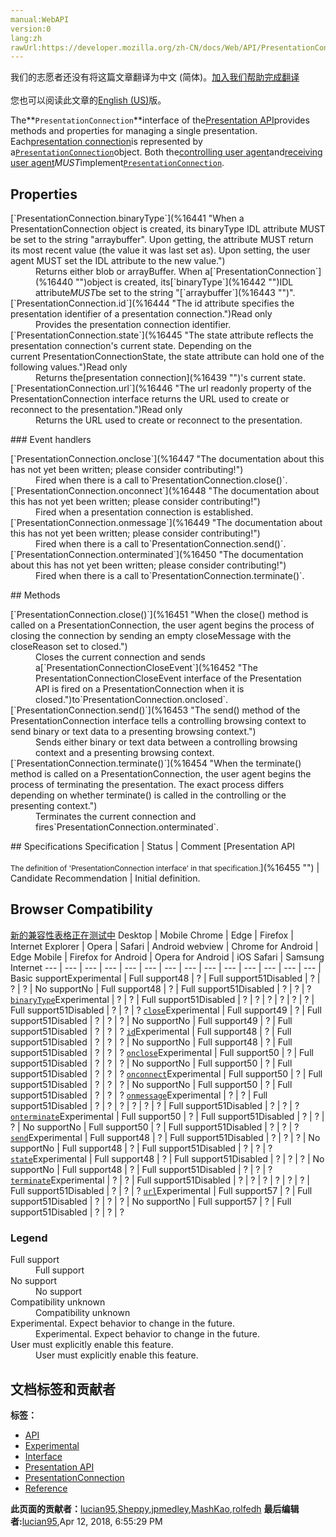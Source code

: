 ```yaml
---
manual:WebAPI
version:0
lang:zh
rawUrl:https://developer.mozilla.org/zh-CN/docs/Web/API/PresentationConnection
---
```




<bdi>我们的志愿者还没有将这篇文章翻译为<bdi>中文 (简体)</bdi>。[加入我们帮助完成翻译](%16436 "")<br></br>您也可以阅读此文章的[English (US)](%16437 "")版。</bdi>






The**`PresentationConnection`**interface of the[Presentation API](%16438 "")provides methods and properties for managing a single presentation. Each[presentation connection](%16439 "")is represented by a[`PresentationConnection`](%16440 "")object. Both the[controlling user agent](%16409 "")and[receiving user agent](%16413 "")<em>MUST</em>implement[`PresentationConnection`](%16440 "").


## Properties<a name="Properties"></a>
<dl><dt>[`PresentationConnection.binaryType`](%16441 "When a PresentationConnection object is created, its binaryType IDL attribute MUST be set to the string "arraybuffer". Upon getting, the attribute MUST return its most recent value (the value it was last set as). Upon setting, the user agent MUST set the IDL attribute to the new value.")</dt><dd>Returns either blob or arrayBuffer. When a[`PresentationConnection`](%16440 "")object is created, its[`binaryType`](%16442 "")IDL attribute<em>MUST</em>be set to the string &quot;[`arraybuffer`](%16443 "")&quot;.</dd><dt>[`PresentationConnection.id`](%16444 "The id attribute specifies the presentation identifier of a presentation connection.")Read only</dt><dd>Provides the presentation connection identifier.</dd><dt>[`PresentationConnection.state`](%16445 "The state attribute reflects the presentation connection's current state. Depending on the current PresentationConnectionState, the state attribute can hold one of the following values.")Read only</dt><dd>Returns the[presentation connection](%16439 "")&#39;s current state.</dd><dt>[`PresentationConnection.url`](%16446 "The url readonly property of the PresentationConnection interface returns the URL used to create or reconnect to the presentation.")Read only</dt><dd>Returns the URL used to create or reconnect to the presentation.</dd></dl>
### Event handlers<a name="Event_handlers"></a>
<dl><dt>[`PresentationConnection.onclose`](%16447 "The documentation about this has not yet been written; please consider contributing!")</dt><dd>Fired when there is a call to`PresentationConnection.close()`.</dd><dt>[`PresentationConnection.onconnect`](%16448 "The documentation about this has not yet been written; please consider contributing!")</dt><dd>Fired when a presentation connection is established.</dd><dt>[`PresentationConnection.onmessage`](%16449 "The documentation about this has not yet been written; please consider contributing!")</dt><dd>Fired when there is a call to`PresentationConnection.send()`.</dd><dt>[`PresentationConnection.onterminated`](%16450 "The documentation about this has not yet been written; please consider contributing!")</dt><dd>Fired when there is a call to`PresentationConnection.terminate()`.</dd></dl>
## Methods<a name="Methods"></a>
<dl><dt>[`PresentationConnection.close()`](%16451 "When the close() method is called on a PresentationConnection, the user agent begins the process of closing the connection by sending an empty closeMessage with the closeReason set to closed.")</dt><dd>Closes the current connection and sends a[`PresentationConnectionCloseEvent`](%16452 "The PresentationConnectionCloseEvent interface of the Presentation API is fired on a PresentationConnection when it is closed.")to`PresentationConnection.onclosed`.</dd><dt>[`PresentationConnection.send()`](%16453 "The send() method of the PresentationConnection interface tells a controlling browsing context to send binary or text data to a presenting browsing context.")</dt><dd>Sends either binary or text data between a controlling browsing context and a presenting browsing context.</dd><dt>[`PresentationConnection.terminate()`](%16454 "When the terminate() method is called on a PresentationConnection, the user agent begins the process of terminating the presentation. The exact process differs depending on whether terminate() is called in the controlling or the presenting context.")</dt><dd>Terminates the current connection and fires`PresentationConnection.onterminated`.</dd></dl>
## Specifications<a name="Specifications"></a>
Specification | Status | Comment 
[Presentation API<br></br><small>The definition of &#39;PresentationConnection interface&#39; in that specification.</small>](%16455 "") | Candidate Recommendation | Initial definition. 


## Browser Compatibility<a name="Browser_Compatibility"></a>
[新的兼容性表格正在测试中<i></i>](%3360 "")
<abbr>Desktop<i></i></abbr> | <abbr>Mobile<i></i></abbr> 
<abbr>Chrome<i></i></abbr> | <abbr>Edge<i></i></abbr> | <abbr>Firefox<i></i></abbr> | <abbr>Internet Explorer<i></i></abbr> | <abbr>Opera<i></i></abbr> | <abbr>Safari<i></i></abbr> | <abbr>Android webview<i></i></abbr> | <abbr>Chrome for Android<i></i></abbr> | <abbr>Edge Mobile<i></i></abbr> | <abbr>Firefox for Android<i></i></abbr> | <abbr>Opera for Android<i></i></abbr> | <abbr>iOS Safari<i></i></abbr> | <abbr>Samsung Internet<i></i></abbr> 
 ---  |  ---  |  ---  |  ---  |  ---  |  ---  |  ---  |  ---  |  ---  |  ---  |  ---  |  ---  |  ---  |  ---  | 
Basic support<abbr>Experimental<i></i></abbr> | <abbr>Full support</abbr>48 | <abbr>?</abbr> | <abbr>Full support</abbr>51<abbr>Disabled<i></i></abbr> | <abbr>?</abbr> | <abbr>?</abbr> | <abbr>?</abbr> | <abbr>No support</abbr>No | <abbr>Full support</abbr>48 | <abbr>?</abbr> | <abbr>Full support</abbr>51<abbr>Disabled<i></i></abbr> | <abbr>?</abbr> | <abbr>?</abbr> | <abbr>?</abbr> 
[`binaryType`](%16456 "")<abbr>Experimental<i></i></abbr> | <abbr>?</abbr> | <abbr>?</abbr> | <abbr>Full support</abbr>51<abbr>Disabled<i></i></abbr> | <abbr>?</abbr> | <abbr>?</abbr> | <abbr>?</abbr> | <abbr>?</abbr> | <abbr>?</abbr> | <abbr>?</abbr> | <abbr>Full support</abbr>51<abbr>Disabled<i></i></abbr> | <abbr>?</abbr> | <abbr>?</abbr> | <abbr>?</abbr> 
[`close`](%16457 "")<abbr>Experimental<i></i></abbr> | <abbr>Full support</abbr>49 | <abbr>?</abbr> | <abbr>Full support</abbr>51<abbr>Disabled<i></i></abbr> | <abbr>?</abbr> | <abbr>?</abbr> | <abbr>?</abbr> | <abbr>No support</abbr>No | <abbr>Full support</abbr>49 | <abbr>?</abbr> | <abbr>Full support</abbr>51<abbr>Disabled<i></i></abbr> | <abbr>?</abbr> | <abbr>?</abbr> | <abbr>?</abbr> 
[`id`](%16458 "")<abbr>Experimental<i></i></abbr> | <abbr>Full support</abbr>48 | <abbr>?</abbr> | <abbr>Full support</abbr>51<abbr>Disabled<i></i></abbr> | <abbr>?</abbr> | <abbr>?</abbr> | <abbr>?</abbr> | <abbr>No support</abbr>No | <abbr>Full support</abbr>48 | <abbr>?</abbr> | <abbr>Full support</abbr>51<abbr>Disabled<i></i></abbr> | <abbr>?</abbr> | <abbr>?</abbr> | <abbr>?</abbr> 
[`onclose`](%16459 "")<abbr>Experimental<i></i></abbr> | <abbr>Full support</abbr>50 | <abbr>?</abbr> | <abbr>Full support</abbr>51<abbr>Disabled<i></i></abbr> | <abbr>?</abbr> | <abbr>?</abbr> | <abbr>?</abbr> | <abbr>No support</abbr>No | <abbr>Full support</abbr>50 | <abbr>?</abbr> | <abbr>Full support</abbr>51<abbr>Disabled<i></i></abbr> | <abbr>?</abbr> | <abbr>?</abbr> | <abbr>?</abbr> 
[`onconnect`](%16460 "")<abbr>Experimental<i></i></abbr> | <abbr>Full support</abbr>50 | <abbr>?</abbr> | <abbr>Full support</abbr>51<abbr>Disabled<i></i></abbr> | <abbr>?</abbr> | <abbr>?</abbr> | <abbr>?</abbr> | <abbr>No support</abbr>No | <abbr>Full support</abbr>50 | <abbr>?</abbr> | <abbr>Full support</abbr>51<abbr>Disabled<i></i></abbr> | <abbr>?</abbr> | <abbr>?</abbr> | <abbr>?</abbr> 
[`onmessage`](%16461 "")<abbr>Experimental<i></i></abbr> | <abbr>?</abbr> | <abbr>?</abbr> | <abbr>Full support</abbr>51<abbr>Disabled<i></i></abbr> | <abbr>?</abbr> | <abbr>?</abbr> | <abbr>?</abbr> | <abbr>?</abbr> | <abbr>?</abbr> | <abbr>?</abbr> | <abbr>Full support</abbr>51<abbr>Disabled<i></i></abbr> | <abbr>?</abbr> | <abbr>?</abbr> | <abbr>?</abbr> 
[`onterminate`](%16462 "")<abbr>Experimental<i></i></abbr> | <abbr>Full support</abbr>50 | <abbr>?</abbr> | <abbr>Full support</abbr>51<abbr>Disabled<i></i></abbr> | <abbr>?</abbr> | <abbr>?</abbr> | <abbr>?</abbr> | <abbr>No support</abbr>No | <abbr>Full support</abbr>50 | <abbr>?</abbr> | <abbr>Full support</abbr>51<abbr>Disabled<i></i></abbr> | <abbr>?</abbr> | <abbr>?</abbr> | <abbr>?</abbr> 
[`send`](%16463 "")<abbr>Experimental<i></i></abbr> | <abbr>Full support</abbr>48 | <abbr>?</abbr> | <abbr>Full support</abbr>51<abbr>Disabled<i></i></abbr> | <abbr>?</abbr> | <abbr>?</abbr> | <abbr>?</abbr> | <abbr>No support</abbr>No | <abbr>Full support</abbr>48 | <abbr>?</abbr> | <abbr>Full support</abbr>51<abbr>Disabled<i></i></abbr> | <abbr>?</abbr> | <abbr>?</abbr> | <abbr>?</abbr> 
[`state`](%16464 "")<abbr>Experimental<i></i></abbr> | <abbr>Full support</abbr>48 | <abbr>?</abbr> | <abbr>Full support</abbr>51<abbr>Disabled<i></i></abbr> | <abbr>?</abbr> | <abbr>?</abbr> | <abbr>?</abbr> | <abbr>No support</abbr>No | <abbr>Full support</abbr>48 | <abbr>?</abbr> | <abbr>Full support</abbr>51<abbr>Disabled<i></i></abbr> | <abbr>?</abbr> | <abbr>?</abbr> | <abbr>?</abbr> 
[`terminate`](%16465 "")<abbr>Experimental<i></i></abbr> | <abbr>?</abbr> | <abbr>?</abbr> | <abbr>Full support</abbr>51<abbr>Disabled<i></i></abbr> | <abbr>?</abbr> | <abbr>?</abbr> | <abbr>?</abbr> | <abbr>?</abbr> | <abbr>?</abbr> | <abbr>?</abbr> | <abbr>Full support</abbr>51<abbr>Disabled<i></i></abbr> | <abbr>?</abbr> | <abbr>?</abbr> | <abbr>?</abbr> 
[`url`](%16466 "")<abbr>Experimental<i></i></abbr> | <abbr>Full support</abbr>57 | <abbr>?</abbr> | <abbr>Full support</abbr>51<abbr>Disabled<i></i></abbr> | <abbr>?</abbr> | <abbr>?</abbr> | <abbr>?</abbr> | <abbr>No support</abbr>No | <abbr>Full support</abbr>57 | <abbr>?</abbr> | <abbr>Full support</abbr>51<abbr>Disabled<i></i></abbr> | <abbr>?</abbr> | <abbr>?</abbr> | <abbr>?</abbr> 


### Legend<a name="Legend"></a>
<dl><dt><abbr>Full support</abbr></dt><dd>Full support</dd><dt><abbr>No support</abbr></dt><dd>No support</dd><dt><abbr>Compatibility unknown</abbr></dt><dd>Compatibility unknown</dd><dt><abbr>Experimental. Expect behavior to change in the future.<i></i></abbr></dt><dd>Experimental. Expect behavior to change in the future.</dd><dt><abbr>User must explicitly enable this feature.<i></i></abbr></dt><dd>User must explicitly enable this feature.</dd></dl>



## 文档标签和贡献者
**标签：**
* [API](%50 "")
* [Experimental](%3379 "")
* [Interface](%3380 "")
* [Presentation API](%16419 "")
* [PresentationConnection](%16467 "")
* [Reference](%3381 "")

**此页面的贡献者：**[lucian95](%5059 ""),[Sheppy](%405 ""),[jpmedley](%3413 ""),[MashKao](%16420 ""),[rolfedh](%3542 "")
**最后编辑者:**[lucian95](%5059 ""),<time>Apr 12, 2018, 6:55:29 PM</time>


